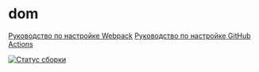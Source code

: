 # dom

[Руководство по настройке Webpack](https://webpack.js.org/guides/)
[Руководство по настройке GitHub Actions](https://docs.github.com/en/actions/quickstart)

[![Статус сборки](https://ci.appveyor.com/api/projects/status/q4t0s02it9gvsa2w?svg=true)](https://ci.appveyor.com/project/mxmlm0681/dom)